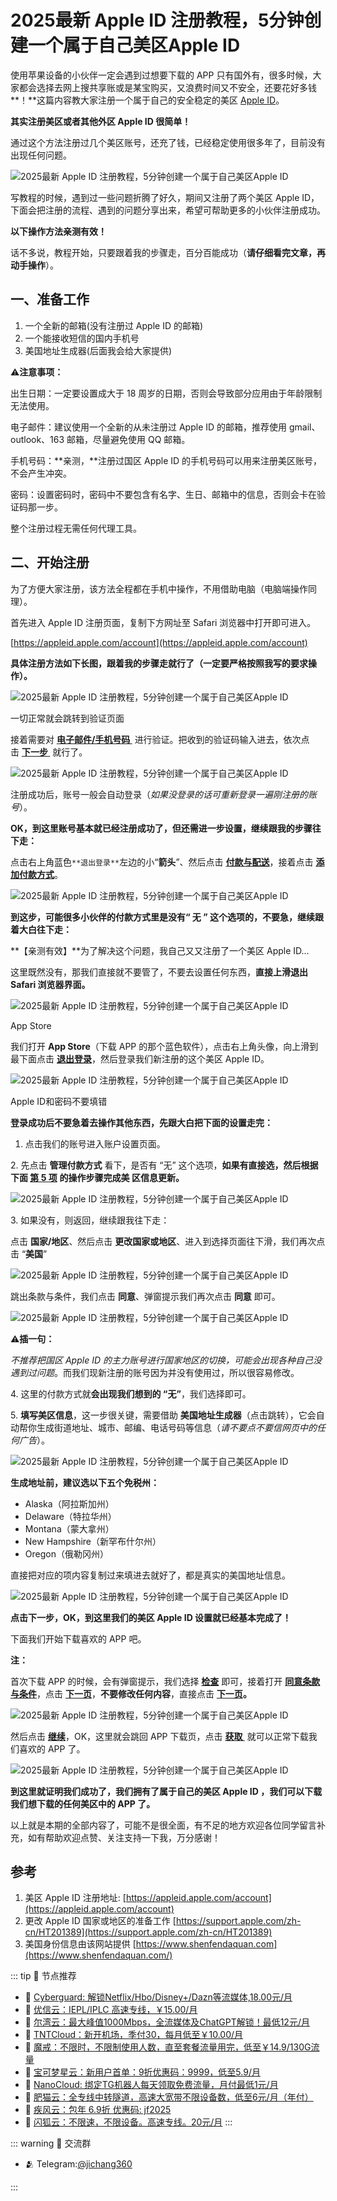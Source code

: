 # 2025最新 Apple ID 注册教程，5分钟创建一个属于自己美区Apple ID

使用苹果设备的小伙伴一定会遇到过想要下载的 APP 只有国外有，很多时候，大家都会选择去网上搜共享账或是某宝购买，又浪费时间又不安全，还要花好多钱**！**这篇内容教大家注册一个属于自己的安全稳定的美区 [Apple ID](/appleidregist.md "Apple ID")。

**其实注册美区或者其他外区 Apple ID 很简单！**

通过这个方法注册过几个美区账号，还充了钱，已经稳定使用很多年了，目前没有出现任何问题。

![2025最新 Apple ID 注册教程，5分钟创建一个属于自己美区Apple ID](/assets/appleidregist/v2-5f2baecff86aef2b83f9d4f24d3f3fff_720w-1.webp "2025最新 Apple ID 注册教程，5分钟创建一个属于自己美区Apple ID")

写教程的时候，遇到过一些问题折腾了好久，期间又注册了两个美区 Apple ID，下面会把注册的流程、遇到的问题分享出来，希望可帮助更多的小伙伴注册成功。

**以下操作方法亲测有效！**

话不多说，教程开始，只要跟着我的步骤走，百分百能成功（**请仔细看完文章，再动手操作**）。

## 一、准备工作

1.  一个全新的邮箱(没有注册过 Apple ID 的邮箱)
2.  一个能接收短信的国内手机号
3.  美国地址生成器(后面我会给大家提供)

⚠️**注意事项：**

出生日期：一定要设置成大于 18 周岁的日期，否则会导致部分应用由于年龄限制无法使用。

电子邮件：建议使用一个全新的从未注册过 Apple ID 的邮箱，推荐使用 gmail、outlook、163 邮箱，尽量避免使用 QQ 邮箱。

手机号码：**亲测，**注册过国区 Apple ID 的手机号码可以用来注册美区账号，不会产生冲突。

密码：设置密码时，密码中不要包含有名字、生日、邮箱中的信息，否则会卡在验证码那一步。

整个注册过程无需任何代理工具。

## 二、开始注册

为了方便大家注册，该方法全程都在手机中操作，不用借助电脑（电脑端操作同理）。

首先进入 Apple ID 注册页面，复制下方网址至 Safari 浏览器中打开即可进入。

[https://appleid.apple.com/account](https://appleid.apple.com/account)

**具体注册方法如下长图，跟着我的步骤走就行了（一定要严格按照我写的要求操作）。**

![2025最新 Apple ID 注册教程，5分钟创建一个属于自己美区Apple ID](/assets/appleidregist/v2-191cbd2c89d4b988cb4fea5bdccb544e_720w.jpg "2025最新 Apple ID 注册教程，5分钟创建一个属于自己美区Apple ID")

一切正常就会跳转到验证页面

接着需要对 **<u>电子邮件/手机号码&nbsp;</u>** 进行验证。把收到的验证码输入进去，依次点击 **<u>下一步&nbsp;</u>** 就行了。

![2025最新 Apple ID 注册教程，5分钟创建一个属于自己美区Apple ID](/assets/appleidregist/v2-288d3fec9982bcdffab8cf0faf9d3832_720w.jpg "2025最新 Apple ID 注册教程，5分钟创建一个属于自己美区Apple ID")

注册成功后，账号一般会自动登录（_如果没登录的话可重新登录一遍刚注册的账号_）。

**OK，到这里账号基本就已经注册成功了，但还需进一步设置，继续跟我的步骤往下走：**

点击右上角蓝色`**退出登录**`左边的小“**箭头**”、然后点击 **<u>付款与配送</u>**，接着点击 **<u>添加付款方式</u>**。

![2025最新 Apple ID 注册教程，5分钟创建一个属于自己美区Apple ID](/assets/appleidregist/00feed649434139be391c51128a0ad01.jpeg "2025最新 Apple ID 注册教程，5分钟创建一个属于自己美区Apple ID")

**到这步，可能很多小伙伴的付款方式里是没有“ 无 ” 这个选项的，不要急，继续跟着大白往下走：**

**【亲测有效】**为了解决这个问题，我自己又又注册了一个美区 Apple ID…

这里既然没有，那我们直接就不要管了，不要去设置任何东西，**直接上滑退出 Safari 浏览器界面。**

![2025最新 Apple ID 注册教程，5分钟创建一个属于自己美区Apple ID](/assets/appleidregist/v2-ef68c92b78b9307a7b9a21f08459d9a2_720w.webp "2025最新 Apple ID 注册教程，5分钟创建一个属于自己美区Apple ID")

App Store

我们打开 **App Store**（下载 APP 的那个蓝色软件），点击右上角头像，向上滑到最下面点击 **<u>退出登录</u>**，然后登录我们新注册的这个美区 Apple ID。

![2025最新 Apple ID 注册教程，5分钟创建一个属于自己美区Apple ID](/assets/appleidregist/v2-d9f41f2c877976c26623f9a8f35490dc_720w.webp "2025最新 Apple ID 注册教程，5分钟创建一个属于自己美区Apple ID")

Apple ID和密码不要填错

**登录成功后不要急着去操作其他东西，先跟大白把下面的设置走完：**

1.  点击我们的账号进入账户设置页面。

2\. 先点击 **管理付款方式** 看下，是否有 “无” 这个选项，**如果有直接选，然后根据下面 <u>第 5 项</u>** **的操作步骤完成美 区信息更新。**

![2025最新 Apple ID 注册教程，5分钟创建一个属于自己美区Apple ID](/assets/appleidregist/v2-dc55f4d89eca344108cab6461df3a533_720w.webp "2025最新 Apple ID 注册教程，5分钟创建一个属于自己美区Apple ID")

3\. 如果没有，则返回，继续跟我往下走：

点击 **国家/地区**、然后点击 **更改国家或地区**、进入到选择页面往下滑，我们再次点击 “**美国**”

![2025最新 Apple ID 注册教程，5分钟创建一个属于自己美区Apple ID](/assets/appleidregist/v2-2747750ad7d8edc07d36f15119563af7_720w.webp "2025最新 Apple ID 注册教程，5分钟创建一个属于自己美区Apple ID")

跳出条款与条件，我们点击 **同意**、弹窗提示我们再次点击 **同意** 即可。

![2025最新 Apple ID 注册教程，5分钟创建一个属于自己美区Apple ID](/assets/appleidregist/v2-33d56e76f4848508f914a9e538d55675_720w.webp "2025最新 Apple ID 注册教程，5分钟创建一个属于自己美区Apple ID")

⚠️**插一句：**

_不推荐把国区 Apple ID 的主力账号进行国家地区的切换，可能会出现各种自己没遇到过问题_。而我们现新注册的账号因为并没有使用过，所以很容易修改。

4\. 这里的付款方式就**会出现我们想到的 “无”**，我们选择即可。

5. **填写美区信息**，这一步很关键，需要借助 **美国地址生成器**（点击跳转），它会自动帮你生成街道地址、城市、邮编、电话号码等信息（_请不要点不要信网页中的任何广告_）。

![2025最新 Apple ID 注册教程，5分钟创建一个属于自己美区Apple ID](/assets/appleidregist/v2-2684aa914e17549ac11dbca7a6748cee_720w.webp "2025最新 Apple ID 注册教程，5分钟创建一个属于自己美区Apple ID")

**生成地址前，建议选以下五个免税州：**

-   Alaska（阿拉斯加州）
-   Delaware（特拉华州）
-   Montana（蒙大拿州）
-   New Hampshire（新罕布什尔州）
-   Oregon（俄勒冈州）

直接把对应的项内容复制过来填进去就好了，都是真实的美国地址信息。

![2025最新 Apple ID 注册教程，5分钟创建一个属于自己美区Apple ID](/assets/appleidregist/v2-bf18cb075eefcdc980ed05d3fc429408_720w.webp "2025最新 Apple ID 注册教程，5分钟创建一个属于自己美区Apple ID")

**点击下一步，OK，到这里我们的美区 Apple ID 设置就已经基本完成了！**

下面我们开始下载喜欢的 APP 吧。

**注：**

首次下载 APP 的时候，会有弹窗提示，我们选择 **<u>检查</u>** 即可，接着打开 **<u>同意条款与条件</u>**，点击 **<u>下一页</u>**，**不要修改任何内容**，直接点击 **<u>下一页</u>。**

![2025最新 Apple ID 注册教程，5分钟创建一个属于自己美区Apple ID](/assets/appleidregist/v2-b2e5130d29245dc911e3e31499907eee_720w.webp "2025最新 Apple ID 注册教程，5分钟创建一个属于自己美区Apple ID")

然后点击 **<u>继续</u>**，OK，这里就会跳回 APP 下载页，点击 **<u>获取&nbsp;</u>** 就可以正常下载我们喜欢的 APP 了。

![2025最新 Apple ID 注册教程，5分钟创建一个属于自己美区Apple ID](/assets/appleidregist/v2-939ba0a4f83f21e54b176f3ba66ce94c_720w.webp "2025最新 Apple ID 注册教程，5分钟创建一个属于自己美区Apple ID")

**到这里就证明我们成功了，我们拥有了属于自己的美区 Apple ID ，我们可以下载我们想下载的任何美区中的 APP 了。**

以上就是本期的全部内容了，可能不是很全面，有不足的地方欢迎各位同学留言补充，如有帮助欢迎点赞、关注支持一下我，万分感谢！

## 参考

1.  美区 Apple ID 注册地址: [https://appleid.apple.com/account](https://appleid.apple.com/account)
2.  更改 Apple ID 国家或地区的准备工作 [https://support.apple.com/zh-cn/HT201389](https://support.apple.com/zh-cn/HT201389)
3.  美国身份信息由该网站提供 [https://www.shenfendaquan.com](https://www.shenfendaquan.com/)

::: tip 🎉 节点推荐
- 🚀 [Cyberguard: 解锁Netflix/Hbo/Disney+/Dazn等流媒体,18.00元/月](https://www.cyberguard.best/#/register?code=XsreC0T5)<br>
- 🚀 [优信云：IEPL/IPLC 高速专线，￥15.00/月](https://www.优信云.com/#/register?code=JRtE5uIV)<br>
- 🚀 [尔湾云：最大峰值1000Mbps，全流媒体及ChatGPT解锁！最低12元/月](https://erwan6.net/auth/register?code=BoObCd)<br>
- 🚀 [TNTCloud：新开机场，季付30，每月低至￥10.00/月](https://haibing822.tntvipaff.cc/#/register?code=GtjJVgml)<br>
- 🚀 [魔戒：不限时，不限制使用人数，直至套餐流量用完，低至￥14.9/130G流量](https://mojie.app/#/register?code=sSdtPtLo)<br>
- 🚀 [宝可梦星云：新用户首单：9折优惠码：9999，低至5.9/月 ](https://a.suola.link/pokemon)<br>
- 🚀 [NanoCloud: 绑定TG机器人每天领取免费流量，月付最低1元/月](https://edu.uodoo.bid/auth/register?code=JMiOQDHf)<br>
- 🚀 [肥猫云：全专线中转隧道，高速大宽带不限设备数，低至6元/月（年付）](https://fchb1188.fcvipaff.cc/register?aff=X1vZd2wf)<br>
- 🚀 [疾风云：包年 6.9折 优惠码: jf2025](https://homes.tr25.cn?code=ReCm)<br>
- 🚀 [闪狐云：不限速，不限设备。高速专线。20元/月](https://inv02.ffaff.cc/register?aff=WQApz2pv)
:::

::: warning  💬 交流群

- 🫂 Telegram:[@jichang360](https://t.me/jichang360)

:::
